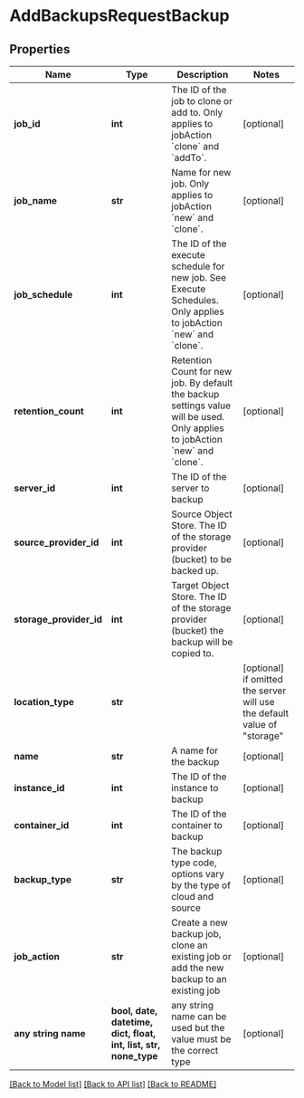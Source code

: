 # AddBackupsRequestBackup


## Properties
Name | Type | Description | Notes
------------ | ------------- | ------------- | -------------
**job_id** | **int** | The ID of the job to clone or add to. Only applies to jobAction &#x60;clone&#x60; and &#x60;addTo&#x60;. | [optional] 
**job_name** | **str** | Name for new job. Only applies to jobAction &#x60;new&#x60; and &#x60;clone&#x60;. | [optional] 
**job_schedule** | **int** | The ID of the execute schedule for new job. See Execute Schedules. Only applies to jobAction &#x60;new&#x60; and &#x60;clone&#x60;. | [optional] 
**retention_count** | **int** | Retention Count for new job. By default the backup settings value will be used. Only applies to jobAction &#x60;new&#x60; and &#x60;clone&#x60;. | [optional] 
**server_id** | **int** | The ID of the server to backup | [optional] 
**source_provider_id** | **int** | Source Object Store. The ID of the storage provider (bucket) to be backed up. | [optional] 
**storage_provider_id** | **int** | Target Object Store. The ID of the storage provider (bucket) the backup will be copied to. | [optional] 
**location_type** | **str** |  | [optional]  if omitted the server will use the default value of "storage"
**name** | **str** | A name for the backup | [optional] 
**instance_id** | **int** | The ID of the instance to backup | [optional] 
**container_id** | **int** | The ID of the container to backup | [optional] 
**backup_type** | **str** | The backup type code, options vary by the type of cloud and source | [optional] 
**job_action** | **str** | Create a new backup job, clone an existing job or add the new backup to an existing job | [optional] 
**any string name** | **bool, date, datetime, dict, float, int, list, str, none_type** | any string name can be used but the value must be the correct type | [optional]

[[Back to Model list]](../README.md#documentation-for-models) [[Back to API list]](../README.md#documentation-for-api-endpoints) [[Back to README]](../README.md)


